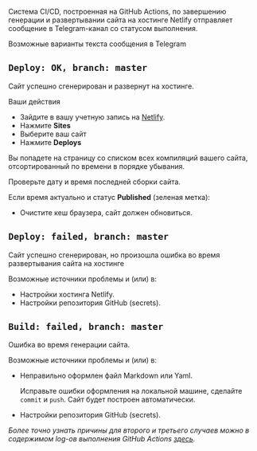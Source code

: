 Система CI/CD, построенная на GitHub Actions, по завершению генерации и развертывании сайта на хостинге Netlify отправляет сообщение в Telegram-канал со статусом выполнения.

Возможные варианты текста сообщения в Telegram

## `Deploy: OK, branch: master`

Сайт успешно сгенерирован и развернут на хостинге.


Ваши действия

- Зайдите в вашу учетную запись на [Netlify](https://netlify.com).
- Нажмите **Sites**
- Выберите ваш сайт
- Нажмите **Deploys**


Вы попадете на страницу со списком всех компиляций вашего сайта, отсортированный по времени в порядке убывания.


Проверьте дату и время последней сборки сайта. 

Если время актуально и статус **Published** (зеленая метка):

- Очистите кеш браузера, сайт должен обновиться.


## `Deploy: failed, branch: master`

Сайт успешно сгенерирован, но произошла ошибка во время развертывания сайта на хостинге

Возможные источники проблемы и (или) в:

- Настройки хостинга Netlify.
- Настройки репозитория GitHub (secrets).

## `Build: failed, branch: master`

Ошибка во время генерации сайта.

Возможные источники проблемы и (или) в:

- Неправильно оформлен файл Markdown или Yaml.

  Исправьте ошибки оформления на локальной машине, сделайте `commit` и `push`. Сайт будет построен автоматически.

- Настройки репозитория GitHub (secrets).


*Более точно узнать причины для второго и третьего случаев можно в содержимом log-ов выполнения GitHub Actions [здесь](https://github.com/alextim/s-bars/actions).*

